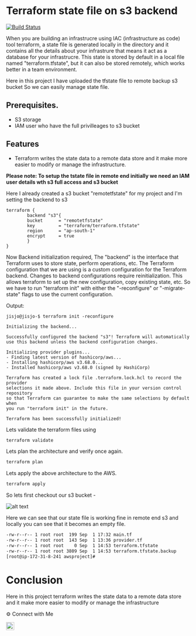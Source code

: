 # Terraform state file on s3 backend 
[![Build Status](https://travis-ci.org/joemccann/dillinger.svg?branch=master)](#)


When you  are building an infrastrucre using IAC (infrastructure as code) tool terraform, a state file is generated locally in the directory and it contains all the details about your infrastrure  that means it act as a database for your infrastrucre. This state is stored by default in a local file named "terraform.tfstate", but it can also be stored remotely, which works better in a team environment. 

Here in this project I have uploaded the tfstate file to remote backup s3 bucket So we can easily manage state file.

## Prerequisites.
- S3 storage
- IAM user who have the  full privilleages to s3 bucket 

## Features
- Terraform writes the state data to a remote data store and it  make more easier to modify or manage the infrastructure.


**Please note: To setup the tstate file in remote end initially we need an IAM user details wth s3 full access and s3 bucket**

Here I already created a s3 bucket "remotetfstate" for my project and I'm setting the backend to s3

```hcl
terraform {
        backend "s3"{
        bucket      = "remotetfstate"
        key         = "terraform/terraform.tfstate"
        region      = "ap-south-1"
        encrypt     = true
        }
}
```

Now Backend initialization required, The "backend" is the interface that Terraform uses to store state, perform operations, etc.  The Terraform configuration that we are using is a custom configuration for the Terraform backend. Changes to backend configurations require reinitialization. This allows terraform to set up the new configuration, copy existing state, etc. So  we have to run "terraform init" with either the "-reconfigure" or "-migrate-state" flags to
use the current configuration.

Output: 

```
jisjo@jisjo-$ terraform init -reconfigure

Initializing the backend...

Successfully configured the backend "s3"! Terraform will automatically
use this backend unless the backend configuration changes.

Initializing provider plugins...
- Finding latest version of hashicorp/aws...
- Installing hashicorp/aws v3.68.0...
- Installed hashicorp/aws v3.68.0 (signed by HashiCorp)

Terraform has created a lock file .terraform.lock.hcl to record the provider
selections it made above. Include this file in your version control repository
so that Terraform can guarantee to make the same selections by default when
you run "terraform init" in the future.

Terraform has been successfully initialized!

```

Lets validate the terraform files using
```sh 
terraform validate
```

Lets plan the architecture and verify once again.

```sh
terraform plan
```
Lets apply the above architecture to the AWS.
```sh 
terraform apply
```
So lets first checkout our s3 bucket -

![alt text](https://github.com/sruthymanohar/Terraform-statefile-on-s3/blob/main/Capture1.PNG)

Here we can see that our state file is working fine in remote end s3  and locally you can see that it becomes an empty file.

```sh 
-rw-r--r-- 1 root root  199 Sep  1 17:32 main.tf
-rw-r--r-- 1 root root  143 Sep  1 13:36 provider.tf
-rw-r--r-- 1 root root    0 Sep  1 14:53 terraform.tfstate
-rw-r--r-- 1 root root 3809 Sep  1 14:53 terraform.tfstate.backup
[root@ip-172-31-8-241 awsproject]#
```
# Conclusion

Here in this project terraform writes the state data to a remote data store and it  make more easier to modify or    manage the infrastructure



⚙️ Connect with Me
 
  <a href="https://www.linkedin.com/in/jisjo/">
     <p> <img align="left" alt="Abhishek's LinkedIN" width="22px" src="https://raw.githubusercontent.com/peterthehan/peterthehan/master/assets/linkedin.svg" /> </p>
   </a> 
